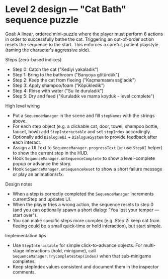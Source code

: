 # Level 2 design — "Cat Bath" sequence puzzle

Goal: A linear, ordered mini-puzzle where the player must perform 6 actions in order to successfully bathe the cat. Triggering an out-of-order action resets the sequence to the start. This enforces a careful, patient playstyle (taming the character's aggressive side).

Steps (zero-based indices)
- Step 0: Catch the cat ("Kediyi yakaladık")
- Step 1: Bring to the bathroom ("Banyoya götürdük")
- Step 2: Keep the cat from fleeing ("Kaçmamasını sağladık")
- Step 3: Apply shampoo/foam ("Köpükledik")
- Step 4: Rinse with water ("Su ile duruladık")
- Step 5: Dry and feed ("Kuruladık ve mama koyduk - level complete")

High level wiring
- Put a `SequenceManager` in the scene and fill `stepNames` with the strings above.
- For each step object (e.g. a clickable cat, door, towel, shampoo bottle, faucet, bowl) add `StepInteractable` and set `stepIndex` accordingly.
- Optionally add `DialogueUI` + `DialogueSystem` to provide feedback after each interact.
- Assign a UI Text to `SequenceManager.progressText` (or use `StepUI` helper) to show the current step in the HUD.
- Hook `SequenceManager.onSequenceComplete` to show a level-complete popup or advance the story.
- Hook `SequenceManager.onSequenceReset` to show a short failure message or play an animation/sfx.

Design notes
- When a step is correctly completed the `SequenceManager` increments currentStep and updates UI.
- When the player tries a wrong action, the sequence resets to step 0 (and you can optionally spawn a short dialog: "You lost your temper — start over").
- You can make specific steps more complex (e.g. Step 2: keep cat from fleeing could be a small quick-time or hold interaction), but start simple.

Implementation tips
- Use `StepInteractable` for simple click-to-advance objects. For multi-stage interactions (hold, minigame), call `SequenceManager.TryCompleteStep(index)` when that sub-minigame completes.
- Keep stepIndex values consistent and document them in the inspector comments.
